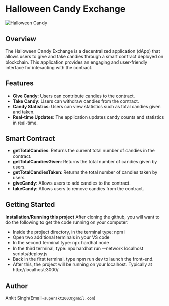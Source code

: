 
# Halloween Candy Exchange

![Halloween Candy]([https://your-image-url-here](https://github.com/AkT-Singh101/meta-eth-avax-22-halloween/blob/main/hallocandy.png?raw=true))

## Overview

The Halloween Candy Exchange is a decentralized application (dApp) that allows users to give and take candies through a smart contract deployed on blockchain. This application provides an engaging and user-friendly interface for interacting with the contract.

## Features

- **Give Candy**: Users can contribute candies to the contract.
- **Take Candy**: Users can withdraw candies from the contract.
- **Candy Statistics**: Users can view statistics such as total candies given and taken.
- **Real-time Updates**: The application updates candy counts and statistics in real-time.

## Smart Contract

- **getTotalCandies**: Returns the current total number of candies in the contract.
- **getTotalCandiesGiven**: Returns the total number of candies given by users.
- **getTotalCandiesTaken**: Returns the total number of candies taken by users.
- **giveCandy**: Allows users to add candies to the contract.
- **takeCandy**: Allows users to remove candies from the contract.
  
## Getting Started
**Installation/Running this project**
After cloning the github, you will want to do the following to get the code running on your computer.
- Inside the project directory, in the terminal type: npm i
- Open two additional terminals in your VS code
- In the second terminal type: npx hardhat node
- In the third terminal, type: npx hardhat run --network localhost scripts/deploy.js
- Back in the first terminal, type npm run dev to launch the front-end.
- After this, the project will be running on your localhost. Typically at http://localhost:3000/

## Author
Ankit Singh(Email-`superakt2003@gmail.com`)
